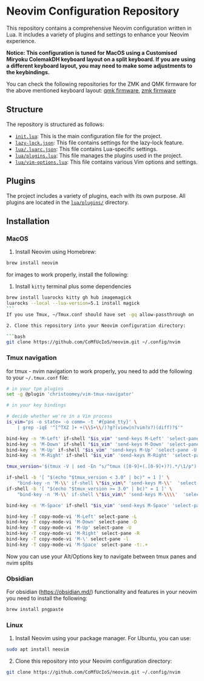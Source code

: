 # Neovim Configuration Repository

This repository contains a comprehensive Neovim configuration written in Lua. It includes a variety of plugins and settings to enhance your Neovim experience.

**Notice: This configuration is tuned for MacOS using a Customised Miryoku ColemakDH keyboard layout on a split keyboard. If you are using a different keyboard layout, you may need to make some adjustments to the keybindings.**

You can check the following repositories for the ZMK and QMK firmware for the above mentioned keyboard layout:
[qmk firmware](https://github.com/CoMfUcIoS/qmk_firmware),
[zmk firmware](https://github.com/CoMfUcIoS/miryoku_zmk)

## Structure

The repository is structured as follows:

- [`init.lua`](init.lua): This is the main configuration file for the project.
- [`lazy-lock.json`](lazy-lock.json): This file contains settings for the lazy-lock feature.
- [`lua/.luarc.json`](lua/.luarc.json): This file contains Lua-specific settings.
- [`lua/plugins.lua`](lua/plugins.lua): This file manages the plugins used in the project.
- [`lua/vim-options.lua`](lua/vim-options.lua): This file contains various Vim options and settings.

## Plugins

The project includes a variety of plugins, each with its own purpose.
All plugins are located in the [`lua/plugins/`](lua/plugins/) directory.

## Installation

### MacOS

1. Install Neovim using Homebrew:

```bash
brew install neovim
```

for images to work properly, install the following:

1. Install `kitty` terminal plus some dependencies

````bash
brew install luarocks kitty gh hub imagemagick
luarocks --local --lua-version=5.1 install magick
```
If you use Tmux, ~/Tmux.conf should have set -gq allow-passthrough on

2. Clone this repository into your Neovim configuration directory:

```bash
git clone https://github.com/CoMfUcIoS/neovim.git ~/.config/nvim
````

### Tmux navigation

for tmux - nvim navigation to work properly, you need to add the following to your `~/.tmux.conf` file:

```bash
# in your tpm plugins
set -g @plugin 'christoomey/vim-tmux-navigator'

# in your key bindings

# decide whether we're in a Vim process
is_vim="ps -o state= -o comm= -t '#{pane_tty}' \
    | grep -iqE '^[^TXZ ]+ +(\\S+\\/)?g?(view|n?vim?x?)(diff)?$'"

bind-key -n 'M-Left' if-shell "$is_vim" 'send-keys M-Left' 'select-pane -L'
bind-key -n 'M-Down' if-shell "$is_vim" 'send-keys M-Down' 'select-pane -D'
bind-key -n 'M-Up' if-shell "$is_vim" 'send-keys M-Up' 'select-pane -U'
bind-key -n 'M-Right' if-shell "$is_vim" 'send-keys M-Right' 'select-pane -R'

tmux_version='$(tmux -V | sed -En "s/^tmux ([0-9]+(.[0-9]+)?).*/\1/p")'

if-shell -b '[ "$(echo "$tmux_version < 3.0" | bc)" = 1 ]' \
    "bind-key -n 'M-\\' if-shell \"$is_vim\" 'send-keys M-\\'  'select-pane -l'"
if-shell -b '[ "$(echo "$tmux_version >= 3.0" | bc)" = 1 ]' \
    "bind-key -n 'M-\\' if-shell \"$is_vim\" 'send-keys M-\\\\'  'select-pane -l'"

bind-key -n 'M-Space' if-shell "$is_vim" 'send-keys M-Space' 'select-pane -t:.+'

bind-key -T copy-mode-vi 'M-Left' select-pane -L
bind-key -T copy-mode-vi 'M-Down' select-pane -D
bind-key -T copy-mode-vi 'M-Up' select-pane -U
bind-key -T copy-mode-vi 'M-Right' select-pane -R
bind-key -T copy-mode-vi 'M-\' select-pane -l
bind-key -T copy-mode-vi 'M-Space' select-pane -t:.+

```

Now you can use your Alt/Options key to navigate between tmux panes and nvim splits

### Obsidian

For obsidian (https://obsidian.md/) functionality and features in your neovim you need to install the following:

```bash
brew install pngpaste
```

### Linux

1. Install Neovim using your package manager. For Ubuntu, you can use:

```bash
sudo apt install neovim
```

2. Clone this repository into your Neovim configuration directory:

```bash
git clone https://github.com/CoMfUcIoS/neovim.git ~/.config/nvim
```
